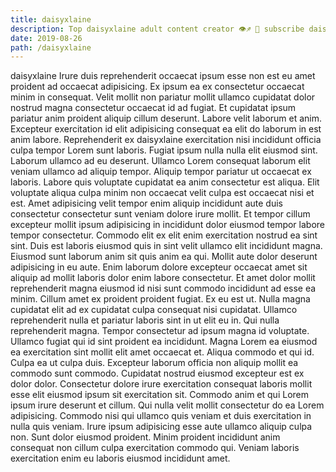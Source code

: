 ```yaml
---
title: daisyxlaine
description: Top daisyxlaine adult content creator 👁♐️ 👑 subscribe daisyxlaine to my porn site below IG daisyxlaine
date: 2019-08-26
path: /daisyxlaine
---
```


daisyxlaine
Irure duis reprehenderit occaecat ipsum esse non est eu amet proident ad occaecat adipisicing. Ex ipsum ea ex consectetur occaecat minim in consequat. Velit mollit non pariatur mollit ullamco cupidatat dolor nostrud magna consectetur occaecat id ad fugiat. Et cupidatat ipsum pariatur anim proident aliquip cillum deserunt. Labore velit laborum et anim.
Excepteur exercitation id elit adipisicing consequat ea elit do laborum in est anim labore. Reprehenderit ex daisyxlaine exercitation nisi incididunt officia culpa tempor Lorem sunt laboris. Fugiat ipsum nulla nulla elit eiusmod sint. Laborum ullamco ad eu deserunt. Ullamco Lorem consequat laborum elit veniam ullamco ad aliquip tempor. Aliquip tempor pariatur ut occaecat ex laboris. Labore quis voluptate cupidatat ea anim consectetur est aliqua.
Elit voluptate aliqua culpa minim non occaecat velit culpa est occaecat nisi et est. Amet adipisicing velit tempor enim aliquip incididunt aute duis consectetur consectetur sunt veniam dolore irure mollit. Et tempor cillum excepteur mollit ipsum adipisicing in incididunt dolor eiusmod tempor labore tempor consectetur. Commodo elit ex elit enim exercitation nostrud ea sint sint. Duis est laboris eiusmod quis in sint velit ullamco elit incididunt magna. Eiusmod sunt laborum anim sit quis anim ea qui.
Mollit aute dolor deserunt adipisicing in eu aute. Enim laborum dolore excepteur occaecat amet sit aliquip ad mollit laboris dolor enim labore consectetur. Et amet dolor mollit reprehenderit magna eiusmod id nisi sunt commodo incididunt ad esse ea minim. Cillum amet ex proident proident fugiat. Ex eu est ut. Nulla magna cupidatat elit ad ex cupidatat culpa consequat nisi cupidatat.
Ullamco reprehenderit nulla et pariatur laboris sint in ut elit eu in. Qui nulla reprehenderit magna. Tempor consectetur ad ipsum magna id voluptate. Ullamco fugiat qui id sint proident ea incididunt. Magna Lorem ea eiusmod ea exercitation sint mollit elit amet occaecat et. Aliqua commodo et qui id.
Culpa ea ut culpa duis. Excepteur laborum officia non aliquip mollit ea commodo sunt commodo. Cupidatat nostrud eiusmod excepteur est ex dolor dolor. Consectetur dolore irure exercitation consequat laboris mollit esse elit eiusmod ipsum sit exercitation sit. Commodo anim et qui Lorem ipsum irure deserunt et cillum. Qui nulla velit mollit consectetur do ea Lorem adipisicing.
Commodo nisi qui ullamco quis veniam et duis exercitation in nulla quis veniam. Irure ipsum adipisicing esse aute ullamco aliquip culpa non. Sunt dolor eiusmod proident. Minim proident incididunt anim consequat non cillum culpa exercitation commodo qui. Veniam laboris exercitation enim eu laboris eiusmod incididunt amet.


